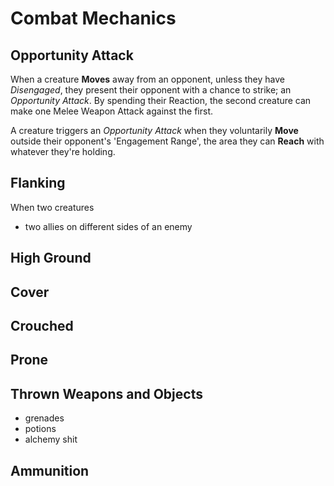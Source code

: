# Combat Mechanics
## Opportunity Attack
When a creature **Moves** away from an opponent, unless they have *Disengaged*, they present their opponent with a chance to strike; an *Opportunity Attack*. By spending their Reaction, the second creature can make one Melee Weapon Attack against the first.

A creature triggers an *Opportunity Attack* when they voluntarily **Move** outside their opponent's 'Engagement Range', the area they can **Reach** with whatever they're holding. 

## Flanking
When two creatures 

- two allies on different sides of an enemy
## High Ground
## Cover
## Crouched
## Prone
## Thrown Weapons and Objects
- grenades
- potions
- alchemy shit
## Ammunition